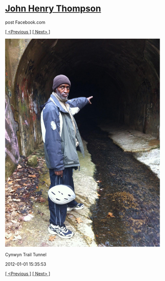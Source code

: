 # [John Henry Thompson](../README.md)
post Facebook.com

[[ <Previous ]](2012-01-08-4.md) [[ Next> ]](2012-01-01-2.md)

[![](../media/2012-01-01/Cynwyn-Trail-Tunnel.jpg)](../README.md)

Cynwyn Trail Tunnel

2012-01-01 15:35:53

[[ <Previous ]](2012-01-08-4.md) [[ Next> ]](2012-01-01-2.md)